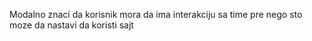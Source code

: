 Modalno znaci da korisnik mora da ima interakciju sa time pre nego sto moze da nastavi da koristi sajt
